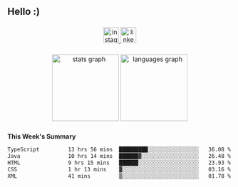<h2 align="left">Hello :)</h2>

###

<div align="center">
  <a href="https://www.instagram.com/sebi.klaus/" target="_blank">
    <img src="https://img.shields.io/static/v1?message=Instagram&logo=instagram&label=&color=E4405F&logoColor=white&labelColor=&style=for-the-badge" height="35" alt="instagram logo"  />
  </a>
  <a href="https://www.linkedin.com/in/sebastian-klaus-3aa64720b/" target="_blank">
    <img src="https://img.shields.io/static/v1?message=LinkedIn&logo=linkedin&label=&color=0077B5&logoColor=white&labelColor=&style=for-the-badge" height="35" alt="linkedin logo"  />
  </a>
</div>

###

<div align="center">
  <img src="https://github-readme-stats.vercel.app/api?username=IYourSunshineI&hide_title=false&hide_rank=false&show_icons=true&include_all_commits=true&count_private=true&disable_animations=false&theme=dracula&locale=en&hide_border=false&order=1" height="150" alt="stats graph"  />
  <img src="https://github-readme-stats.vercel.app/api/top-langs?username=IYourSunshineI&locale=en&hide_title=false&layout=compact&card_width=320&langs_count=5&theme=dracula&hide_border=false&order=2" height="150" alt="languages graph"  />
</div>

###

**This Week's Summary**
<!--START_SECTION:waka-->

```txt
TypeScript         13 hrs 56 mins  █████████░░░░░░░░░░░░░░░░   36.08 %
Java               10 hrs 14 mins  ██████▓░░░░░░░░░░░░░░░░░░   26.48 %
HTML               9 hrs 15 mins   ██████░░░░░░░░░░░░░░░░░░░   23.93 %
CSS                1 hr 13 mins    ▓░░░░░░░░░░░░░░░░░░░░░░░░   03.16 %
XML                41 mins         ▒░░░░░░░░░░░░░░░░░░░░░░░░   01.78 %
```

<!--END_SECTION:waka-->
